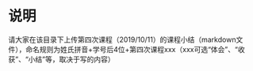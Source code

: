 ﻿# 说明

请大家在该目录下上传第四次课程（2019/10/11）的课程小结（markdown文件），命名规则为姓氏拼音+学号后4位+第四次课程xxx（xxx可选“体会”、“收获”、“小结”等，取决于写的内容）

